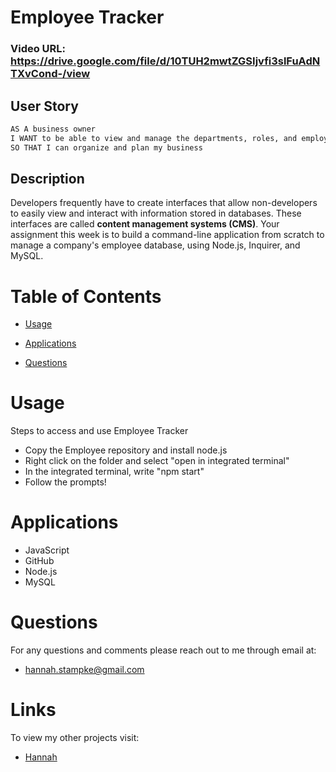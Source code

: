 # Employee Tracker


### Video URL: https://drive.google.com/file/d/10TUH2mwtZGSIjvfi3slFuAdNTXvCond-/view


## User Story 
```md
AS A business owner
I WANT to be able to view and manage the departments, roles, and employees in my company
SO THAT I can organize and plan my business
```

## Description

Developers frequently have to create interfaces that allow non-developers to easily view and interact with information stored in databases. These interfaces are called **content management systems (CMS)**. Your assignment this week is to build a command-line application from scratch to manage a company's employee database, using Node.js, Inquirer, and MySQL.

# Table of Contents

- [Usage](#usage)

- [Applications](#applications)

- [Questions](#questions)


# Usage

Steps to access and use Employee Tracker

- Copy the Employee repository and install node.js
- Right click on the folder and select "open in integrated terminal"
- In the integrated terminal, write "npm start"
- Follow the prompts!


# Applications
- JavaScript
- GitHub
- Node.js
- MySQL


# Questions 
For any questions and comments please reach out to me through email at:
- hannah.stampke@gmail.com


# Links
To view my other projects visit:
- [Hannah](https://github.com/HannahStampke)

